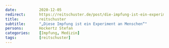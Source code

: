 ```yaml
---
date:          2020-12-05
redirect:      https://reitschuster.de/post/die-impfung-ist-ein-experiment-an-menschen/
title:         reitschuster
subtitle:      "„Diese Impfung ist ein Experiment an Menschen“"
persons:       Hockertz Stefan
categories:    [Impfung, Medizin]
tags:          [reitschuster]
---
```

